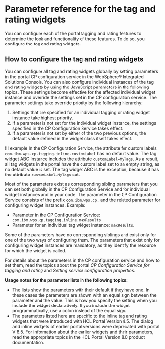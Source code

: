 # Parameter reference for the tag and rating widgets

You can configure each of the portal tagging and rating features to determine the look and functionality of these features. To do so, you configure the tag and rating widgets.

## How to configure the tag and rating widgets

You can configure all tag and rating widgets globally by setting parameters in the portal CP configuration service in the WebSphere® Integrated Solutions Console. You can also configure individual instances of the tag and rating widgets by using the JavaScript parameters in the following topics. These settings become effective for the affected individual widget instance and override the settings set in the CP configuration service. The parameter settings take override priority by the following hierarchy:

1.  Settings that are specified for an individual tagging or rating widget instance take highest priority.
2.  If a parameter is not set for the individual widget instance, the settings specified in the CP Configuration Service takes effect.
3.  If a parameter is not set by either of the two previous options, the default value defined in the widget class itself takes effect.

!!! example
    In the CP Configuration Service, the attribute for custom labels `com.ibm.wps.cp.tagging.inline.customLabel` has no default value. The tag widget ABC instance includes the attribute `customLabel=MyTags`. As a result, all tag widgets in the portal have the custom label set to an empty string, as no default value is set. The tag widget ABC is the exception, because it has the attribute `customLabel=MyTags` set.

Most of the parameters exist as corresponding sibling parameters that you can set both globally in the CP Configuration Service and for individual widget instances and in your code. The parameter in the CP Configuration Service consists of the prefix `com.ibm.wps.cp.` and the related parameter for configuring widget instances. Example:

-   Parameter in the CP Configuration Service: `com.ibm.wps.cp.tagging.inline.maxResults`
-   Parameter for an individual tag widget instance: `maxResults`.

Some of the parameters have no corresponding siblings and exist only for one of the two ways of configuring them. The parameters that exist only for configuring widget instances are mandatory, as they identify the resource for which the widget is called.

For details about the parameters in the CP configuration service and how to set them, read the topics about the portal *CP Configuration Service for tagging and rating* and *Setting service configuration properties*.

**Usage notes for the parameter lists in the following topics:**

-   The lists show the parameters with their default if they have one. In these cases the parameters are shown with an equal sign between the parameter and the value. This is how you specify the setting when you include the widget declaratively. If you include the widget programmatically, use a colon instead of the equal sign.
-   The parameters listed here are specific to the inline tag and rating widgets that were introduced with HCL Portal Version 8.5. The dialog and inline widgets of earlier portal versions were deprecated with portal V 8.5. For information about the earlier widgets and their parameters, read the appropriate topics in the HCL Portal Version 8.0 product documentation.

<!---
-   **[Tag widget parameter reference](../admin-system/tag_rate_parm_ref_inl_tag_lite.md)**  
You configure specific tag widget instances by setting the JavaScript parameters that are listed here.
-   **[Rating widget parameter reference](../admin-system/tag_rate_parm_ref_inl_rate_lite.md)**  
You configure rating widget instances by setting the JavaScript parameters listed here.


**Related information**  


[CP Configuration Service for tagging and rating](../admin-system/srvcfg_cpcfg4tr.md)

[Setting service configuration properties](../admin-system/adsetcfg.md)

[How tagging and rating works in the portal](../admin-system/tag_rate_adm_gen.md)

[The tag and rating widgets](../admin-system/tag_rate_ui_alt.md)

[The tagging and rating user interface](../admin-system/tag_rate_ui.md)

[Hints and tips for tagging and rating](../admin-system/tag_rate_ref_hintip.md) --->

